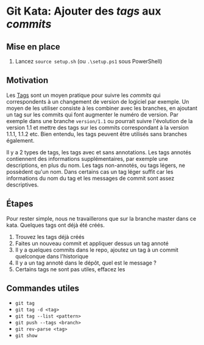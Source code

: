# Git Kata: Ajouter des *tags* aux *commits*

## Mise en place

1. Lancez `source setup.sh` (ou `.\setup.ps1` sous PowerShell)

## Motivation

Les [Tags](https://git-scm.com/book/en/v2/Git-Basics-Tagging) sont un moyen pratique pour suivre les *commits* qui correspondents à un changement de version de logiciel par exemple. Un moyen de les utiliser consiste à les combiner avec les branches, en ajoutant un tag sur les commits qui font augmenter le numéro de version. Par exemple dans une branche `version/1.1` ou pourrait suivre l'évolution de la version 1.1 et mettre des tags sur les commits correspondant à la version 1.1.1, 1.1.2 etc. Bien entendu, les tags peuvent être utilisés sans branches également.

Il y a 2 types de tags, les tags avec et sans annotations. Les tags annotés contiennent des informations supplémentaires, par exemple une descriptions, en plus du nom. Les tags non-annotés, ou tags légers, ne possèdent qu'un nom. Dans certains cas un tag léger suffit car les informations du nom du tag et les messages de commit sont assez descriptives. 

## Étapes

Pour rester simple, nous ne travaillerons que sur la branche master dans ce kata. Quelques tags ont déjà été créés.

1. Trouvez les tags déjà créés
1. Faites un nouveau commit et appliquer dessus un tag annoté
1. Il y a quelques commits dans le repo, ajoutez un tag à un commit quelconque dans l'historique
1. Il y a un tag annoté dans le dépôt, quel est le message ?
1. Certains tags ne sont pas utiles, effacez les

## Commandes utiles

- `git tag`
- `git tag -d <tag>`
- `git tag --list <pattern>`
- `git push --tags <branch>`
- `git rev-parse <tag>`
- `git show`
